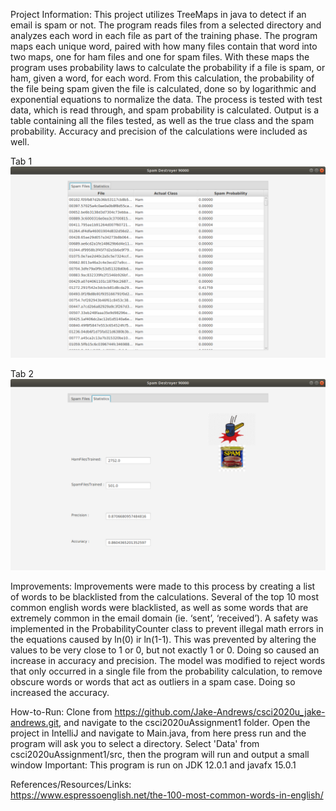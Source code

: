 Project Information:
    This project utilizes TreeMaps in java to detect if an email is spam or not. The program reads files from a selected directory and analyzes each word in each file as part of the training phase. The program maps each unique word, paired with how many files contain that word into two maps, one for ham files and one for spam files. With these maps the program uses probability laws to calculate the probability if a file is spam, or ham, given a word, for each word. From this calculation, the probability of the file being spam given the file is calculated, done so by logarithmic and exponential equations to  normalize the data. The process is tested with test
data, which is read through, and spam probability is calculated. Output is a table containing all the files tested, as well as the true class and the spam probability. Accuracy and precision of the calculations were included as well.
 
Tab 1
![](src/resources/UI_Screen_1.png)

Tab 2
![](src/resources/UI_Screen_2.png)
 
Improvements:
    Improvements were made to this process by creating a list of words to be blacklisted from the calculations. Several of the top 10 most common english words were blacklisted, as well as some words that are extremely common in the email domain (ie. ‘sent’, ‘received’).
	A safety was implemented in the ProbabilityCounter class to prevent illegal math errors in the equations caused by ln(0) ir ln(1-1). This was prevented by altering the values to be very close to 1 or 0, but not exactly 1 or 0. Doing so caused an increase in accuracy and precision.
	The model was modified to reject words that only occurred in a single file from the probability calculation, to remove obscure words or words that act as outliers in a spam case. Doing so increased the accuracy.

How-to-Run:
    Clone from https://github.com/Jake-Andrews/csci2020u_jake-andrews.git, and navigate to the csci2020uAssignment1 folder. 
    Open the project in IntelliJ and navigate to Main.java, from here press run and the program will ask you to select a directory.
    Select 'Data' from csci2020uAssignment1/src, then the program will run and output a small window
 Important: This program is run on JDK 12.0.1 and javafx 15.0.1

References/Resources/Links:    
https://www.espressoenglish.net/the-100-most-common-words-in-english/
